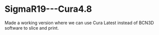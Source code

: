 # SigmaR19---Cura4.8
Made a working version where we can use Cura Latest instead of BCN3D software to slice and print. 
